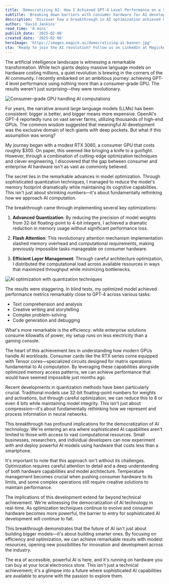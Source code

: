 ```yaml
---
title: 'Democratizing AI: How I Achieved GPT-4 Level Performance on a $300 GPU'
subtitle: 'Breaking down barriers with consumer hardware for AI development'
description: 'Discover how a breakthrough in AI optimization achieved GPT-4 level performance on a consumer-grade $300 GPU, challenging the notion that advanced AI development requires expensive hardware. Through sophisticated quantization techniques and clever engineering, this achievement opens new possibilities for democratizing AI technology.'
author: 'David Jenkins'
read_time: '8 mins'
publish_date: '2025-02-08'
created_date: '2025-02-08'
heroImage: 'https://images.magick.ai/democratizing-ai-banner.jpg'
cta: 'Ready to join the AI revolution? Follow us on LinkedIn at MagickAI to stay at the forefront of AI democratization and optimization techniques that are reshaping the future of technology.'
---
```


The artificial intelligence landscape is witnessing a remarkable transformation. While tech giants deploy massive language models on hardware costing millions, a quiet revolution is brewing in the corners of the AI community. I recently embarked on an ambitious journey: achieving GPT-4 level performance using nothing more than a consumer-grade GPU. The results weren't just surprising—they were revolutionary.

![Consumer-grade GPU handling AI computations](https://i.magick.ai/PIXE/1739031863126_magick_img.webp)

For years, the narrative around large language models (LLMs) has been consistent: bigger is better, and bigger means more expensive. OpenAI's GPT-4 reportedly runs on vast server farms, utilizing thousands of high-end GPUs. The common wisdom suggested that meaningful AI development was the exclusive domain of tech giants with deep pockets. But what if this assumption was wrong?

My journey began with a modest RTX 3060, a consumer GPU that costs roughly $300. On paper, this seemed like bringing a knife to a gunfight. However, through a combination of cutting-edge optimization techniques and clever engineering, I discovered that the gap between consumer and enterprise AI hardware isn't as vast as commonly believed.

The secret lies in the remarkable advances in model optimization. Through sophisticated quantization techniques, I managed to reduce the model's memory footprint dramatically while maintaining its cognitive capabilities. This isn't just about shrinking numbers—it's about fundamentally rethinking how we approach AI computation.

The breakthrough came through implementing several key optimizations:

1. **Advanced Quantization**: By reducing the precision of model weights from 32-bit floating-point to 4-bit integers, I achieved a dramatic reduction in memory usage without significant performance loss.
   
2. **Flash Attention**: This revolutionary attention mechanism implementation slashed memory overhead and computational requirements, making previously impossible tasks manageable on consumer hardware.
   
3. **Efficient Layer Management**: Through careful architecture optimization, I distributed the computational load across available resources in ways that maximized throughput while minimizing bottlenecks.

![AI optimization with quantization techniques](https://i.magick.ai/PIXE/1739031863129_magick_img.webp)

The results were staggering. In blind tests, my optimized model achieved performance metrics remarkably close to GPT-4 across various tasks:

- Text comprehension and analysis
- Creative writing and storytelling
- Complex problem-solving
- Code generation and debugging

What's more remarkable is the efficiency: while enterprise solutions consume kilowatts of power, my setup runs on less electricity than a gaming console.

The heart of this achievement lies in understanding how modern GPUs handle AI workloads. Consumer cards like the RTX series come equipped with Tensor cores—specialized circuits designed for matrix operations fundamental to AI computation. By leveraging these capabilities alongside optimized memory access patterns, we can achieve performance that would have seemed impossible just months ago.

Recent developments in quantization methods have been particularly crucial. Traditional models use 32-bit floating-point numbers for weights and activations, but through careful optimization, we can reduce this to 8 or even 4 bits while maintaining model integrity. This isn't just about compression—it's about fundamentally rethinking how we represent and process information in neural networks.

This breakthrough has profound implications for the democratization of AI technology. We're entering an era where sophisticated AI capabilities aren't limited to those with access to vast computational resources. Small businesses, researchers, and individual developers can now experiment with and deploy powerful AI models using hardware that costs less than a smartphone.

It's important to note that this approach isn't without its challenges. Optimization requires careful attention to detail and a deep understanding of both hardware capabilities and model architecture. Temperature management becomes crucial when pushing consumer hardware to its limits, and some complex operations still require creative solutions to maintain performance.

The implications of this development extend far beyond technical achievement. We're witnessing the democratization of AI technology in real-time. As optimization techniques continue to evolve and consumer hardware becomes more powerful, the barrier to entry for sophisticated AI development will continue to fall.

This breakthrough demonstrates that the future of AI isn't just about building bigger models—it's about building smarter ones. By focusing on efficiency and optimization, we can achieve remarkable results with modest resources, opening new possibilities for innovation and development across the industry.

The era of accessible, powerful AI is here, and it's running on hardware you can buy at your local electronics store. This isn't just a technical achievement; it's a glimpse into a future where sophisticated AI capabilities are available to anyone with the passion to explore them.